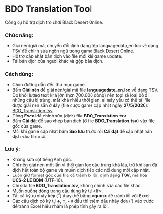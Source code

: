 # BDO Translation Tool
Công cụ hỗ trợ dịch trò chơi Black Desert Online.

### Chức năng: 

* Giải nén/giải mã, chuyển đổi định dạng tệp languagedata_en.loc về dạng TSV để chỉnh sửa ngôn ngữ trong game Black Desert Online.
* Hỗ trợ cập nhật bản dịch vào file mới khi game update.
* Tải bản dịch của người khác và gộp bản dịch.

### Cách dùng:

* Chọn đường dẫn đến thư mục game.
* Bấm **Giải nén** để giải nén/giải mã file **languagedate_en.loc** về dạng TSV. Do khối lượng text khá lớn (hơn 700.000 dòng) nên tool sẽ loại bỏ đi những câu bị trùng, mất khá nhiều thời gian, ai máy yếu có thể tải file được giải nén sẵn ở đây (file được game cập nhật ngày **27/5/2020**): [BDO_Translation.tsv](https://drive.google.com/file/d/1UhdQMK2A0kpfHq_oUZdTmX0GkwPZm3JB/view?usp=sharing)
* Dùng **Excel** để chỉnh sửa (dịch) file **BDO_Translation.tsv**.
* Bấm **Cài đặt** để sao chép bản dịch (ở file **BDO_Translation.tsv**) vào file gốc của game.
* Mỗi khi game cập nhật bấm **Sao lưu** trước rồi **Cài đặt** để cập nhật bản dịch vào file mới.

### Lưu ý: 
* Không sửa cột tiếng Anh gốc.
* Chỉ nên giải nén một lần vì thời gian lọc câu trùng khá lâu, trừ khi bạn đã dịch hết toàn bộ game và muốn dịch tiếp các nội dung mới cập nhật.
* Luôn giữ format gốc của file để tránh bị lỗi: định dạng **TSV**, mã hóa **UCS-2 LE BOM** (UTF-16).
* Chỉ sửa file **BDO_Translation.tsv**, không chỉnh sửa các file khác.
* Muốn xuống dòng trong câu dùng ký tự \<lf>.
* Tất cả ký tự nháy kép (") thay thế bằng **\<quot>** để tránh lỗi với Excel.
* Các câu dịch có ký tự **+, =, -** ở đầu thì thêm dấu nháy đơn (') vào trước để tránh Excel hiểu nhầm là phép tính gây ra lỗi.
